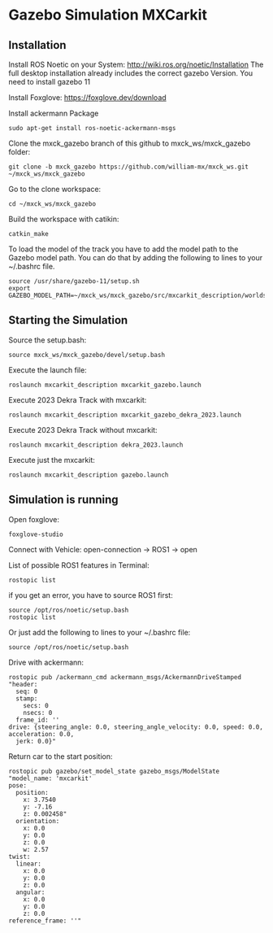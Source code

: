 # Gazebo Simulation MXCarkit
## Installation
Install ROS Noetic on your System:
http://wiki.ros.org/noetic/Installation
The full desktop installation already includes the correct gazebo Version.
You need to install gazebo 11

Install Foxglove:
https://foxglove.dev/download

Install ackermann Package
```
sudo apt-get install ros-noetic-ackermann-msgs
```

Clone the mxck_gazebo branch of this github to mxck_ws/mxck_gazebo folder:
```
git clone -b mxck_gazebo https://github.com/william-mx/mxck_ws.git ~/mxck_ws/mxck_gazebo
```

Go to the clone workspace:
```
cd ~/mxck_ws/mxck_gazebo
```
Build the workspace with catikin:
```
catkin_make
```

To load the model of the track you have to add the model path to the Gazebo model path. You can do that by adding the following to lines to your ~/.bashrc file.
```
source /usr/share/gazebo-11/setup.sh
export GAZEBO_MODEL_PATH=~/mxck_ws/mxck_gazebo/src/mxcarkit_description/worlds/models:${GAZEBO_MODEL_PATH}
```

## Starting the Simulation
Source the setup.bash:
```
source mxck_ws/mxck_gazebo/devel/setup.bash
```

Execute the launch file:
```
roslaunch mxcarkit_description mxcarkit_gazebo.launch
```

Execute 2023 Dekra Track with mxcarkit:

```
roslaunch mxcarkit_description mxcarkit_gazebo_dekra_2023.launch
```

Execute 2023 Dekra Track without mxcarkit:

```
roslaunch mxcarkit_description dekra_2023.launch
```

Execute just the mxcarkit:

```
roslaunch mxcarkit_description gazebo.launch
```


## Simulation is running

Open foxglove:
```
foxglove-studio
```
Connect with Vehicle: open-connection -> ROS1 -> open


List of possible ROS1 features in Terminal:

```
rostopic list
```
if you get an error, you have to source ROS1 first:
```
source /opt/ros/noetic/setup.bash
rostopic list
```
Or just add the following to lines to your ~/.bashrc file:
```
source /opt/ros/noetic/setup.bash
```

Drive with ackermann:
```
rostopic pub /ackermann_cmd ackermann_msgs/AckermannDriveStamped "header:
  seq: 0
  stamp:
    secs: 0
    nsecs: 0
  frame_id: ''
drive: {steering_angle: 0.0, steering_angle_velocity: 0.0, speed: 0.0, acceleration: 0.0,
  jerk: 0.0}" 

```

Return car to the start position:
```
rostopic pub gazebo/set_model_state gazebo_msgs/ModelState "model_name: 'mxcarkit'
pose:
  position:
    x: 3.7540
    y: -7.16                                 
    z: 0.002458"                                                        
  orientation:
    x: 0.0                                                               
    y: 0.0                                   
    z: 0.0                                                                     
    w: 2.57
twist:
  linear:
    x: 0.0
    y: 0.0
    z: 0.0
  angular:
    x: 0.0
    y: 0.0
    z: 0.0
reference_frame: ''" 
```



